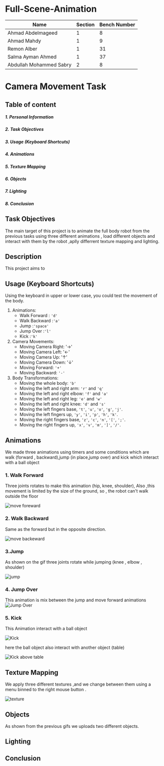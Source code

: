 # Full-Scene-Animation

| Name                    | Section | Bench Number |
|-------------------------|---------|--------------|
| Ahmad Abdelmageed       | 1       |            8 |
| Ahmad Mahdy             | 1       |            9 |
| Remon Alber             | 1       |           31 |
| Salma Ayman Ahmed       | 1       |           37 |
| Abdullah Mohammed Sabry | 2       |            8 |

# Camera Movement Task

## Table of content
##### 1. Personal Information
##### 2. Task Objectives
##### 3. Usage (Keyboard Shortcuts)
##### 4. Animations
##### 5. Texture Mapping 
##### 6. Objects
##### 7. Lighting
##### 8. Conclusion

## Task Objectives
The main target of this project is to animate the full body robot from the previous tasks using three different animations , load different objects and interact with them by the robot ,aplly differrent texture mapping and lighting.

## Description
This project aims to

## Usage (Keyboard Shortcuts)
Using the keyboard in upper or lower case, you could test the movement of the body.
1. Animations:
    * Walk Forward : `'d'`
    * Walk Backward :`'a'`
    * Jump :`'space'`
    * Jump Over :`'l'`
    * Kick :`'k'`
2. Camera Movements:    
    * Moving Camera Right: '&rarr;'
    * Moving Camera Left: '&larr;'
    * Moving Camera Up: '&uarr;'
    * Moving Camera Down: '&darr;'
    * Moving Forward: `'+'`
    * Moving Backward: `'-'`
3. Body Transformations:    
    * Moving the whole body: `'b'`
    * Moving the left and right arm: `'r'` and `'q'`
    * Moving the left and right elbow: `'f'` and `'a'`
    * Moving the left and right leg: `'e'` and `'w'`
    * Moving the left and right knee: `'d'` and `'s'`
    * Moving the left fingers base, `'t'`, `'u'`, `'o'`, `'g'`, `'j'`.
    * Moving the left fingers up, `'y'`, `'i'`, `'p'`, `'h'`, `'k'`.
    * Moving the right fingers base, `'z'`, `'c'`, `'n'`, `'['`, `';'`.
    * Moving the right fingers up, `'x'`, `'v'`, `'m'`, `']'`, `'/'`.

## Animations
We made three animations using timers and some conditions which are walk (forward , backward),jump (in place,jump over) and kick which interact with a ball object 

### 1. Walk Forward
Three joints rotates to make this animation (hip, knee, shoulder),
Also ,this movement is limited by the size of the ground, so , the robot can't walk outside the floor

![move foreward](images/forward.gif)

### 2. Walk Backward
Same as the forward but in the opposite direction.

![move backeward](images/backward.gif)

### 3.Jump
As shown on the gif three joints rotate while jumping (knee , elbow , shoulder)

![jump](images/jump.gif)

### 4. Jump Over
This animation is mix between the jump and move forward animations 
![Jump Over](images/jumpover.gif)

### 5. Kick
This Animation interact with a ball object 

![Kick ](images/kick.gif)

here the ball object also interact with another object (table)  

![Kick above table ](images/kick1.gif)



## Texture Mapping
We apply three different textures ,and we change between them using
a menu binned to the right mouse button .

![texture](images/texture.gif)

## Objects
As shown from the previous gifs we uploads two different objects.  

## Lighting

## Conclusion
